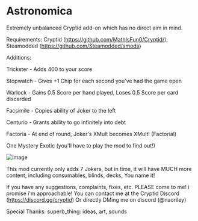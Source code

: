 # Astronomica
Extremely unbalanced Cryptid add-on which has no direct aim in mind.

Requirements: Cryptid (https://github.com/MathIsFun0/Cryptid/), Steamodded (https://github.com/Steamodded/smods)

Additions:

Trickster - Adds 400 to your score

Stopwatch - Gives +1 Chip for each second you've had the game open

Warlock - Gains 0.5 Score per hand played, Loses 0.5 Score per card discarded

Facsimile - Copies ability of Joker to the left

Centurio - Grants ability to go infinitely into debt

Factoria - At end of round, Joker's XMult becomes XMult! (Factorial)

One Mystery Exotic (you'll have to play the mod to find out!)

![image](https://github.com/user-attachments/assets/8eec8b09-c1cf-4d0e-80fb-0c8f44e2ab42)

This mod currently only adds 7 Jokers, but in time, it will have MUCH more content, including consumables, blinds, decks, You name it!

If you have any suggestions, complaints, fixes, etc. PLEASE come to me! i promise i'm approachable!
You can contact me at the Cryptid Discord (https://discord.gg/cryptid) Or directly DMing me on discord (@naoriley)

Special Thanks:
superb_thing: ideas, art, sounds
